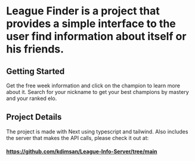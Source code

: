 # League Finder is a project that provides a simple interface to the user find information about itself or his friends.

## Getting Started

Get the free week information and click on the champion to learn more about it. Search for your nickname
to get your best champions by mastery and your ranked elo.

## Project Details

The project is made with Next using typescript and tailwind. Also includes the server
that makes the API calls, please check it out at:

#### https://github.com/kdimsan/League-Info-Server/tree/main
